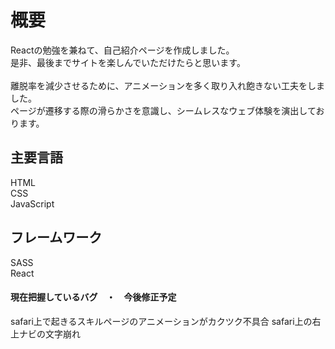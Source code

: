 <h1>概要</h1>

Reactの勉強を兼ねて、自己紹介ページを作成しました。<br>
是非、最後までサイトを楽しんでいただけたらと思います。<br>
<br>
離脱率を減少させるために、アニメーションを多く取り入れ飽きない工夫をしました。<br>
ページが遷移する際の滑らかさを意識し、シームレスなウェブ体験を演出しております。

<h2>主要言語</h2>
HTML<br/>
CSS<br/>
JavaScript
<h2>フレームワーク</h3>
SASS<br/>
React

<h4>現在把握しているバグ　・　今後修正予定</h4>
safari上で起きるスキルページのアニメーションがカクツク不具合
safari上の右上ナビの文字崩れ

